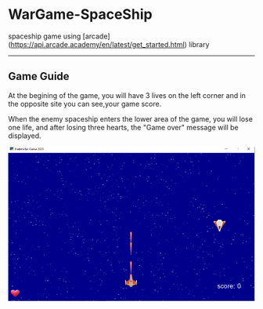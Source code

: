 # WarGame-SpaceShip

spaceship game using [arcade] (https://api.arcade.academy/en/latest/get_started.html) library 

---

## Game Guide
At the begining of the game, you will have 3 lives on the left corner and in the opposite site you can see,your game score.

When the enemy spaceship enters the lower area of ​​the game, you will lose one life, and after losing three hearts, the "Game over" message will be displayed.

![screenShot](assignment14\GamePic.png)


